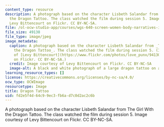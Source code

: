 ```yaml
---
content_type: resource
description: A photograph based on the character Lisbeth Salandar from The Girl With
  the Dragon Tattoo. The class watched the film during session 5. Image courtesy of
  Levy Bittencourt on Flickr. CC BY-NC-SA.
file: /ol-ocw-studio-app/courses/wgs-640-screen-women-body-narratives-in-popular-american-film-spring-2014/fd2e5f4d64c99ec3fb6ad7c0d2ac2c6b_wgs-640s14.jpg
file_size: 49138
file_type: image/jpeg
image_metadata:
  caption: A photograph based on the character Lisbeth Salandar from _The Girl With
    the Dragon Tattoo_. The class watched the film during session 5. (Image courtesy
    of [Levy Bittencourt](https://www.flickr.com/photos/love_punx/9413071378/sizes/m/)
    on Flickr. CC BY-NC-SA.)
  credit: Image courtesy of Levy Bittencourt on Flickr. CC BY-NC-SA
  image-alt: A black and white photograph of a large dragon tattoo on a woman's back.
learning_resource_types: []
license: https://creativecommons.org/licenses/by-nc-sa/4.0/
ocw_type: OCWImage
resourcetype: Image
title: Dragon Tattoo
uid: fd2e5f4d-64c9-9ec3-fb6a-d7c0d2ac2c6b
---
```

A photograph based on the character Lisbeth Salandar from The Girl With the Dragon Tattoo. The class watched the film during session 5. Image courtesy of Levy Bittencourt on Flickr. CC BY-NC-SA.